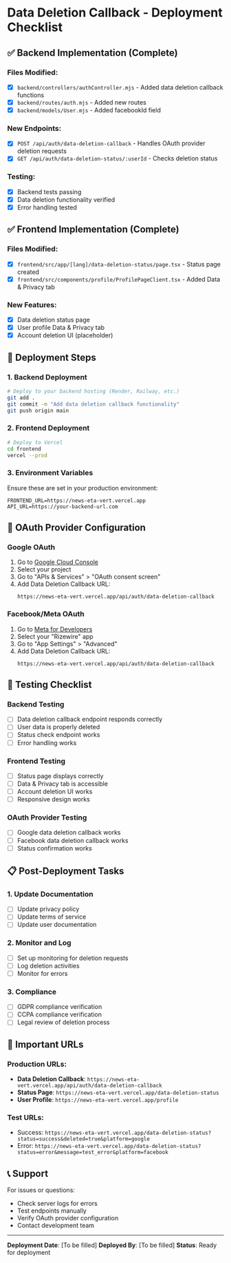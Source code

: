 # Data Deletion Callback - Deployment Checklist

## ✅ Backend Implementation (Complete)

### Files Modified:
- [x] `backend/controllers/authController.mjs` - Added data deletion callback functions
- [x] `backend/routes/auth.mjs` - Added new routes
- [x] `backend/models/User.mjs` - Added facebookId field

### New Endpoints:
- [x] `POST /api/auth/data-deletion-callback` - Handles OAuth provider deletion requests
- [x] `GET /api/auth/data-deletion-status/:userId` - Checks deletion status

### Testing:
- [x] Backend tests passing
- [x] Data deletion functionality verified
- [x] Error handling tested

## ✅ Frontend Implementation (Complete)

### Files Modified:
- [x] `frontend/src/app/[lang]/data-deletion-status/page.tsx` - Status page created
- [x] `frontend/src/components/profile/ProfilePageClient.tsx` - Added Data & Privacy tab

### New Features:
- [x] Data deletion status page
- [x] User profile Data & Privacy tab
- [x] Account deletion UI (placeholder)

## 🚀 Deployment Steps

### 1. Backend Deployment
```bash
# Deploy to your backend hosting (Render, Railway, etc.)
git add .
git commit -m "Add data deletion callback functionality"
git push origin main
```

### 2. Frontend Deployment
```bash
# Deploy to Vercel
cd frontend
vercel --prod
```

### 3. Environment Variables
Ensure these are set in your production environment:
```env
FRONTEND_URL=https://news-eta-vert.vercel.app
API_URL=https://your-backend-url.com
```

## 🔧 OAuth Provider Configuration

### Google OAuth
1. Go to [Google Cloud Console](https://console.cloud.google.com/)
2. Select your project
3. Go to "APIs & Services" > "OAuth consent screen"
4. Add Data Deletion Callback URL:
   ```
   https://news-eta-vert.vercel.app/api/auth/data-deletion-callback
   ```

### Facebook/Meta OAuth
1. Go to [Meta for Developers](https://developers.facebook.com/)
2. Select your "Rizewire" app
3. Go to "App Settings" > "Advanced"
4. Add Data Deletion Callback URL:
   ```
   https://news-eta-vert.vercel.app/api/auth/data-deletion-callback
   ```

## 🧪 Testing Checklist

### Backend Testing
- [ ] Data deletion callback endpoint responds correctly
- [ ] User data is properly deleted
- [ ] Status check endpoint works
- [ ] Error handling works

### Frontend Testing
- [ ] Status page displays correctly
- [ ] Data & Privacy tab is accessible
- [ ] Account deletion UI works
- [ ] Responsive design works

### OAuth Provider Testing
- [ ] Google data deletion callback works
- [ ] Facebook data deletion callback works
- [ ] Status confirmation works

## 📋 Post-Deployment Tasks

### 1. Update Documentation
- [ ] Update privacy policy
- [ ] Update terms of service
- [ ] Update user documentation

### 2. Monitor and Log
- [ ] Set up monitoring for deletion requests
- [ ] Log deletion activities
- [ ] Monitor for errors

### 3. Compliance
- [ ] GDPR compliance verification
- [ ] CCPA compliance verification
- [ ] Legal review of deletion process

## 🔗 Important URLs

### Production URLs:
- **Data Deletion Callback**: `https://news-eta-vert.vercel.app/api/auth/data-deletion-callback`
- **Status Page**: `https://news-eta-vert.vercel.app/data-deletion-status`
- **User Profile**: `https://news-eta-vert.vercel.app/profile`

### Test URLs:
- Success: `https://news-eta-vert.vercel.app/data-deletion-status?status=success&deleted=true&platform=google`
- Error: `https://news-eta-vert.vercel.app/data-deletion-status?status=error&message=test_error&platform=facebook`

## 📞 Support

For issues or questions:
- Check server logs for errors
- Test endpoints manually
- Verify OAuth provider configuration
- Contact development team

---

**Deployment Date**: [To be filled]
**Deployed By**: [To be filled]
**Status**: Ready for deployment

